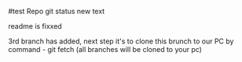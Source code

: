 #test Repo
git status
new text

readme is fixxed


3rd branch has added, next step it's to clone this brunch to our PC by command -  git fetch (all branches will be cloned to your pc) 
